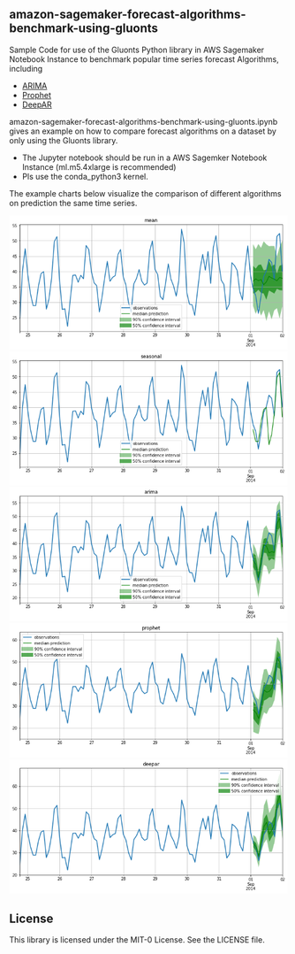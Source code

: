 ## amazon-sagemaker-forecast-algorithms-benchmark-using-gluonts

Sample Code for use of the Gluonts Python library in AWS Sagemaker Notebook Instance to benchmark popular time series forecast Algorithms, including 
* [ARIMA](https://en.wikipedia.org/wiki/Autoregressive_integrated_moving_average)
* [Prophet](https://facebook.github.io/prophet/docs/quick_start.html)
* [DeepAR](https://gluon-ts.mxnet.io/api/gluonts/gluonts.model.deepar.html)

amazon-sagemaker-forecast-algorithms-benchmark-using-gluonts.ipynb gives an example on how to compare forecast algorithms on a dataset by only using the Gluonts library.
* The Jupyter notebook should be run in a AWS Sagemker Notebook Instance (ml.m5.4xlarge is recommended)
* Pls use the conda_python3 kernel.

The example charts below visualize the comparison of different algorithms on prediction the same time series.

![mean](images/mean.png)
![naive seasonal](images/seasonal.png)
![arima](images/arima.png)
![prophet](images/prophet.png)
![deepar](images/deepar.png)

## License

This library is licensed under the MIT-0 License. See the LICENSE file.

